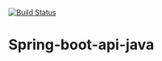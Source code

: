 [![Build Status](https://travis-ci.com/laurarebecasantos/Spring-boot-api-java.svg?branch=master)](https://travis-ci.com/laurarebecasantos/Spring-boot-api-java)
# Spring-boot-api-java